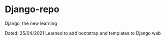 # Django-repo
Django, the new learning

Dated: 25/04/2021  Learned to add bootstrap and templates to Django web
